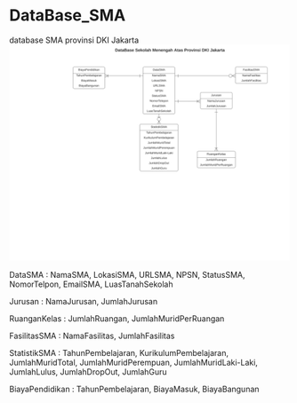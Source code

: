 # DataBase_SMA
database SMA provinsi DKI Jakarta
<a href="DataBase SekolahSMA.pdf"><img src="DataBase SekolahSMA.svg"> </a>
<p>DataSMA : NamaSMA, LokasiSMA, URLSMA, NPSN, StatusSMA, NomorTelpon, EmailSMA, LuasTanahSekolah
  <p>Jurusan : NamaJurusan, JumlahJurusan
    <p>RuanganKelas : JumlahRuangan, JumlahMuridPerRuangan</p></p>
  <p>FasilitasSMA : NamaFasilitas, JumlahFasilitas</p>
  <p>StatistikSMA : TahunPembelajaran, KurikulumPembelajaran, JumlahMuridTotal, JumlahMuridPerempuan, JumlahMuridLaki-Laki, JumlahLulus, JumlahDropOut, JumlahGuru</p>
  <p>BiayaPendidikan : TahunPembelajaran, BiayaMasuk, BiayaBangunan</p></p>

